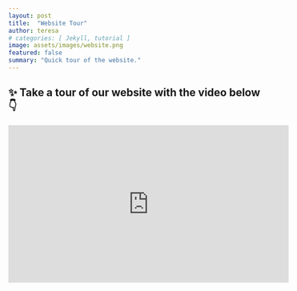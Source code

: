```yaml
---
layout: post
title:  "Website Tour"
author: teresa
# categories: [ Jekyll, tutorial ]
image: assets/images/website.png
featured: false
summary: "Quick tour of the website."
---
```



## ✨ Take a tour of our website with the video below 👇


<iframe width="560" height="315" src="https://www.youtube.com/embed/HiIRRsicOnw" title="YouTube video player" frameborder="0" allow="accelerometer; autoplay; clipboard-write; encrypted-media; gyroscope; picture-in-picture" allowfullscreen></iframe>
